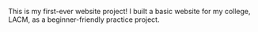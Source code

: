 This is my first-ever website project! I built a basic website for my college, LACM, as a beginner-friendly practice project.

